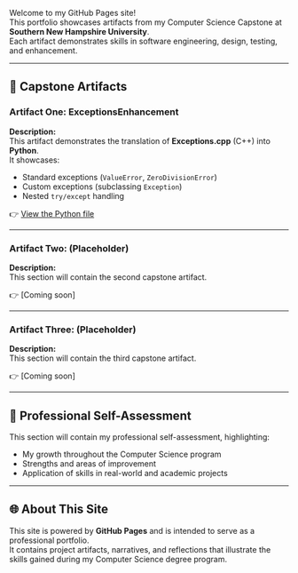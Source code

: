 Welcome to my GitHub Pages site!  
This portfolio showcases artifacts from my Computer Science Capstone at **Southern New Hampshire University**.  
Each artifact demonstrates skills in software engineering, design, testing, and enhancement.

---

## 📂 Capstone Artifacts

### Artifact One: ExceptionsEnhancement
**Description:**  
This artifact demonstrates the translation of **Exceptions.cpp** (C++) into **Python**.  
It showcases:
- Standard exceptions (`ValueError`, `ZeroDivisionError`)  
- Custom exceptions (subclassing `Exception`)  
- Nested `try/except` handling  

👉 [View the Python file](ExceptionsEnhancement/main.py)

---

### Artifact Two: (Placeholder)
**Description:**  
This section will contain the second capstone artifact.  

👉 [Coming soon]

---

### Artifact Three: (Placeholder)
**Description:**  
This section will contain the third capstone artifact.  

👉 [Coming soon]

---

## 📝 Professional Self-Assessment
This section will contain my professional self-assessment, highlighting:  
- My growth throughout the Computer Science program  
- Strengths and areas of improvement  
- Application of skills in real-world and academic projects  

---

## 🌐 About This Site
This site is powered by **GitHub Pages** and is intended to serve as a professional portfolio.  
It contains project artifacts, narratives, and reflections that illustrate the skills gained during my Computer Science degree program.
